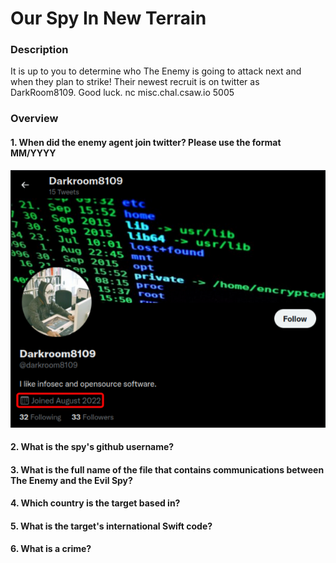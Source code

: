 # Our Spy In New Terrain

### Description
It is up to you to determine who The Enemy is going to attack next and when they plan to strike! Their newest recruit is on twitter as DarkRoom8109. Good luck. nc misc.chal.csaw.io 5005

### Overview

#### 1. When did the enemy agent join twitter? Please use the format MM/YYYY

![Enemy's Twitter Account](https://github.com/markosh333/CTF-Writeups/blob/main/2022/CSAW/Our_Spy_In_New_Terrain/img_01.png)

#### 2. What is the spy's github username?

#### 3. What is the full name of the file that contains communications between The Enemy and the Evil Spy?

#### 4. Which country is the target based in?

#### 5. What is the target's international Swift code?

#### 6. What is a crime?

